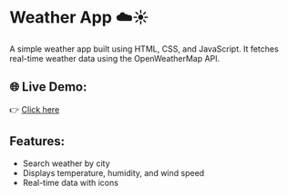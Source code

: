# Weather App ☁️☀️

A simple weather app built using HTML, CSS, and JavaScript. It fetches real-time weather data using the OpenWeatherMap API.

## 🌐 Live Demo:
👉 [Click here](https://yourusername.github.io/weather-app/)

## Features:
- Search weather by city
- Displays temperature, humidity, and wind speed
- Real-time data with icons

